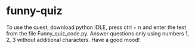 # funny-quiz
To use the quest, download python IDLE, press ctrl + n and enter the text from the file Funny_quiz_code.py.
Answer questions only using numbers 1, 2, 3 without additional characters.
Have a good mood!
